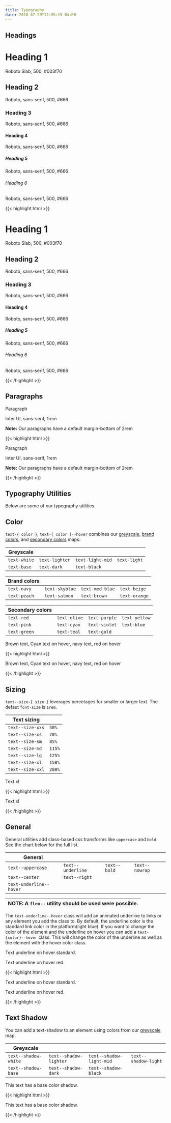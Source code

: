 ```yaml
---
title: Typography
date: 2018-07-20T12:59:15-04:00
---
```

## Headings

<div class="pui-card block-container mb-3 flex--align-center">
  <div class="block block-6">
    <h1>Heading 1</h1>
  </div>
  <div class="block block-6">
    <p class="mb-0">Roboto Slab, 500, #003f70</p>
  </div>
</div>
<div class="pui-card block-container mb-3 flex--align-center">
  <div class="block block-6">
    <h2>Heading 2</h2>
  </div>
  <div class="block block-6">
    <p class="mb-0">Roboto, sans-serif, 500, #666</p>
  </div>
</div>
<div class="pui-card block-container mb-3 flex--align-center">
  <div class="block block-6">
    <h3>Heading 3</h3>
  </div>
  <div class="block block-6">
    <p class="mb-0">Roboto, sans-serif, 500, #666</p>
  </div>
</div>
<div class="pui-card block-container mb-3 flex--align-center">
  <div class="block block-6">
    <h4>Heading 4</h4>
  </div>
  <div class="block block-6">
    <p class="mb-0">Roboto, sans-serif, 500, #666</p>
  </div>
</div>
<div class="pui-card block-container mb-3 flex--align-center">
  <div class="block block-6">
    <h5>Heading 5</h5>
  </div>
  <div class="block block-6">
    <p class="mb-0">Roboto, sans-serif, 500, #666</p>
  </div>
</div>
<div class="pui-card block-container mb-3 flex--align-center">
  <div class="block block-6">
    <h6>Heading 6</h6>
  </div>
  <div class="block block-6">
    <p class="mb-0">Roboto, sans-serif, 500, #666</p>
  </div>
</div>

<div class="mt-3 mb-4">
{{< highlight html >}}
<div class="pui-card block-container mb-3 flex--align-center">
  <div class="block block-6">
    <h1>Heading 1</h1>
  </div>
  <div class="block block-6">
    <p class="mb-0">Roboto Slab, 500, #003f70</p>
  </div>
</div>
<div class="pui-card block-container mb-3 flex--align-center">
  <div class="block block-6">
    <h2>Heading 2</h2>
  </div>
  <div class="block block-6">
    <p class="mb-0">Roboto, sans-serif, 500, #666</p>
  </div>
</div>
<div class="pui-card block-container mb-3 flex--align-center">
  <div class="block block-6">
    <h3>Heading 3</h3>
  </div>
  <div class="block block-6">
    <p class="mb-0">Roboto, sans-serif, 500, #666</p>
  </div>
</div>
<div class="pui-card block-container mb-3 flex--align-center">
  <div class="block block-6">
    <h4>Heading 4</h4>
  </div>
  <div class="block block-6">
    <p class="mb-0">Roboto, sans-serif, 500, #666</p>
  </div>
</div>
<div class="pui-card block-container mb-3 flex--align-center">
  <div class="block block-6">
    <h5>Heading 5</h5>
  </div>
  <div class="block block-6">
    <p class="mb-0">Roboto, sans-serif, 500, #666</p>
  </div>
</div>
<div class="pui-card block-container mb-3 flex--align-center">
  <div class="block block-6">
    <h6>Heading 6</h6>
  </div>
  <div class="block block-6">
    <p class="mb-0">Roboto, sans-serif, 500, #666</p>
  </div>
</div>
{{< /highlight >}}
</div>

## Paragraphs

<div class="pui-card block-container mb-3 flex--align-center">
  <div class="block block-6">
    <p>Paragraph</p>
  </div>
  <div class="block block-6">
    <p class="mb-0">Inter UI, sans-serif, 1rem</p>
    <p class="mb-0"><strong>Note:</strong> Our paragraphs have a default margin-bottom of 2rem</p>
  </div>
</div>

<div class="mt-3 mb-4">
{{< highlight html >}}
<div class="pui-card block-container mb-3 flex--align-center">
  <div class="block block-6">
    <p>Paragraph</p>
  </div>
  <div class="block block-6">
    <p class="mb-0">Inter UI, sans-serif, 1rem</p>
    <p class="mb-0"><strong>Note:</strong> Our paragraphs have a default margin-bottom of 2rem</p>
  </div>
</div>
{{< /highlight >}}
</div>


## Typography Utilities

Below are some of our typography utilities.


## Color

`text-{ color }`, `text-{ color }--hover` combines our [greyscale](/section-color.html#kssref-color-greyscale), [brand colors](/section-color.html#kssref-color-brandcolors), and [secondary colors](/section-color.html#kssref-color-secondarycolors) maps.

| Greyscale         |                    |                     |                      |
| ----------------- | ------------------ | ------------------- | -------------------- |
| `text-white`      | `text-lighter`     | `text-light-mid`    | `text-light`         |
| `text-base`       | `text-dark`        | `text-black`        |                      |

| Brand colors      |                    |                     |                      |
| ----------------- | ------------------ | ------------------- | -------------------- |
| `text-navy`       | `text-skyblue`     | `text-med-blue`     | `text-beige`         |
| `text-peach`      | `text-salmon`      | `text-brown`        | `text-orange`        |

| Secondary colors  |                    |                     |                      |
| ----------------- | ------------------ | ------------------- | -------------------- |
| `text-red`        | `text-olive`       | `text-purple`       | `text-yellow`        |
| `text-pink`       | `text-cyan`        | `text-violet`       | `text-blue`          |
| `text-green`      | `text-teal`        | `text-gold`         |                      |


<div class="pui-card block-container mb-3 flex--align-center">
  <div class="block block-6">
    <p>
      <span class="text-brown">Brown text</span>,
      <span class="text-cyan--hover">Cyan text on hover</span>,
      <span class="text-navy text-red--hover">navy text, red on hover</span>
    </p>
  </div>
</div>

<div class="mt-3 mb-4">
{{< highlight html >}}
<div class="pui-card block-container mb-3 flex--align-center">
  <div class="block block-6">
    <p>
      <span class="text-brown">Brown text</span>,
      <span class="text-cyan--hover">Cyan text on hover</span>,
      <span class="text-navy text-red--hover">navy text, red on hover</span>
    </p>
  </div>
</div>
{{< /highlight >}}
</div>
 

## Sizing

`text--size-{ size }` leverages percetages for smaller or larger text. The defaut `font-size` is `1rem`.

| Text sizing       |         |
| ----------------- | ------- |
| `text--size-xxs`  | `50%`   |
| `text--size-xs`   | `70%`   |
| `text--size-sm`   | `85%`   |
| `text--size-md`   | `115%`  |
| `text--size-lg`   | `125%`  |
| `text--size-xl`   | `150%`  |
| `text--size-xxl`  | `200%`  |

 
<div class="pui-card block-container mb-3 flex--align-center">
  <div class="block">
    <p class="text--size-xl">Text xl</p>
  </div>
</div>

<div class="mt-3 mb-4">
{{< highlight html >}}
<div class="pui-card block-container mb-3 flex--align-center">
  <div class="block">
    <p class="text--size-xl">Text xl</p>
  </div>
</div>
{{< /highlight >}}
</div>

 

## General

General utilities add class-based css transforms like `uppercase` and `bold`. See the chart below for the full list.

| General           |                    |                     |                      |
| ----------------- | ------------------ | ------------------- | -------------------- |
| `text--uppercase` | `text--underline`  | `text--bold`         | `text--nowrap` <i class="pi-warning text-orange"></i>      |
| `text--center` <i class="pi-warning text-orange"></i>   | `text--right` <i class="pi-warning text-orange"></i>                    |                     |                      |
| `text-underline--hover` |   |         |      |

| <i class="pi-warning text-orange"></i> NOTE: A `flex--` utility should be used were possible. |
| --

 The `text-underline--hover` class will add an animated underline to links or any element you add the class to. By default, the underline color is the
 standard link color in the platform(light blue). If you want to change the color of the element and the underline on hover you can add a `text-{color}--hover`
 class. This will change the color of the underline as well as the element with the hover color class.

 
<div class="pui-card block-container mb-3 flex--align-center">
  <div class="block">
    <p>Text underline on hover <a class="text-underline--hover">standard</a>.</p>
    <p>Text underline on hover <a class="text-underline--hover text-red--hover">red</a>.</p>
  </div>
</div>

<div class="mt-3 mb-4">
{{< highlight html >}}
<div class="pui-card block-container mb-3 flex--align-center">
  <div class="block">
    <p>Text underline on hover <a class="text-underline--hover">standard</a>.</p>
    <p>Text underline on hover <a class="text-underline--hover text-red--hover">red</a>.</p>
  </div>
</div>
{{< /highlight >}}
</div>

 


## Text Shadow

You can add a text-shadow to an element using colors from our [greyscale](/section-color.html#kssref-color-greyscale) map.

| Greyscale                 |                            |                             |                              |
| ------------------------- | -------------------------- | --------------------------- | ---------------------------- |
| `text--shadow-white`      | `text--shadow-lighter`     | `text--shadow-light-mid`    | `text--shadow-light`         |
| `text--shadow-base`       | `text--shadow-dark`        | `text--shadow-black`        |                              |


<p class="text--shadow-base">This text has a base color shadow.</p>

<div class="mt-3 mb-4">
{{< highlight html >}}
 <p class="text--shadow-base">This text has a base color shadow.</p>
{{< /highlight >}}
</div>
 